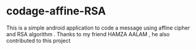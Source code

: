 # codage-affine-RSA
This is a simple android application to code a message using affine cipher and RSA algorithm .
Thanks to my friend HAMZA AALAM , he also contributed to this project
